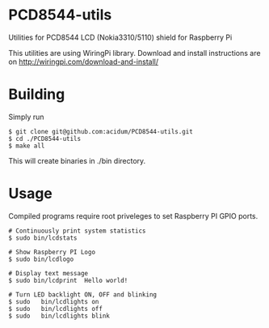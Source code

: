 # PCD8544-utils
Utilities for PCD8544 LCD (Nokia3310/5110) shield for Raspberry Pi

This utilities are using WiringPi library.
Download and install instructions are on http://wiringpi.com/download-and-install/

# Building

Simply run

```
$ git clone git@github.com:acidum/PCD8544-utils.git
$ cd ./PCD8544-utils
$ make all
```

This will create binaries in ./bin directory.


# Usage
Compiled programs require root priveleges to set Raspberry PI GPIO ports.

```
# Continuously print system statistics
$ sudo bin/lcdstats 

# Show Raspberry PI Logo
$ sudo bin/lcdlogo  

# Display text message
$ sudo bin/lcdprint  Hello world!

# Turn LED backlight ON, OFF and blinking
$ sudo   bin/lcdlights on
$ sudo   bin/lcdlights off
$ sudo   bin/lcdlights blink
